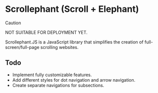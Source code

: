 # Scrollephant (Scroll + Elephant)

> [!CAUTION]
> NOT SUITABLE FOR DEPLOYMENT YET.

Scrollephant.JS is a JavaScript library that simplifies the creation of full-screen/full-page scrolling websites.

## Todo

-   Implement fully customizable features.
-   Add different styles for dot navigation and arrow navigation.
-   Create separate navigations for subsections.
